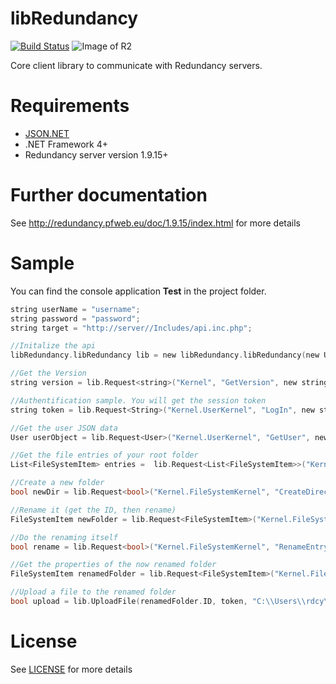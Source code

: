 libRedundancy
=============
[![Build Status](https://travis-ci.org/Redundancycloud/libRedundancy.svg?branch=master)](https://travis-ci.org/squarerootfury/libRedundancy)
![Image of R2](https://raw.githubusercontent.com/squarerootfury/redundancy/Lenticularis/nys/Views/img/logoWithText.png)

Core client library to communicate with Redundancy servers.

Requirements
============
* [JSON.NET]
* .NET Framework 4+
* Redundancy server version 1.9.15+

[JSON.NET]:http://james.newtonking.com/json

Further documentation
=====================

See http://redundancy.pfweb.eu/doc/1.9.15/index.html for more details

Sample
======

You can find the console application **Test** in the project folder.

```C 
string userName = "username";
string password = "password";
string target = "http://server//Includes/api.inc.php";

//Initalize the api
libRedundancy.libRedundancy lib = new libRedundancy.libRedundancy(new Uri(target)); 

//Get the Version
string version = lib.Request<string>("Kernel", "GetVersion", new string[0]);

//Authentification sample. You will get the session token
string token = lib.Request<String>("Kernel.UserKernel", "LogIn", new string[] { userName, password, "true" });

//Get the user JSON data
User userObject = lib.Request<User>("Kernel.UserKernel", "GetUser", new string[] { token });

//Get the file entries of your root folder
List<FileSystemItem> entries =  lib.Request<List<FileSystemItem>>("Kernel.FileSystemKernel", "GetContent", new string[] {"/", token });

//Create a new folder
bool newDir = lib.Request<bool>("Kernel.FileSystemKernel", "CreateDirectory", new string[] { "FileUploads", "-1", token });

//Rename it (get the ID, then rename)
FileSystemItem newFolder = lib.Request<FileSystemItem>("Kernel.FileSystemKernel", "GetEntryByAbsolutePath", new string[] { "/FileUploads/", token });

//Do the renaming itself
bool rename = lib.Request<bool>("Kernel.FileSystemKernel", "RenameEntry", new string[] { newFolder.ID.ToString(), "renamedFolder", token });

//Get the properties of the now renamed folder
FileSystemItem renamedFolder = lib.Request<FileSystemItem>("Kernel.FileSystemKernel", "GetEntryByAbsolutePath", new string[] { "/renamedFolder/", token });

//Upload a file to the renamed folder
bool upload = lib.UploadFile(renamedFolder.ID, token, "C:\\Users\\rdcy\\sample.doc");
```

License
=======

See [LICENSE](LICENSE) for more details

